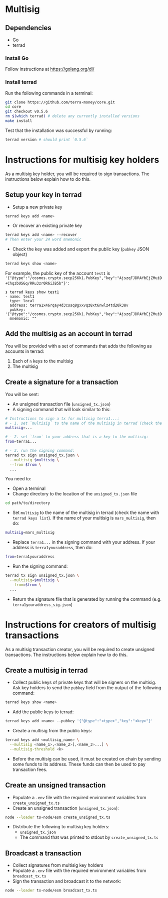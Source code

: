 # Multisig

## Dependencies

- Go
- terrad

### Install Go

Follow instructions at https://golang.org/dl/

### Install terrad

Run the following commands in a terminal:

```sh
git clone https://github.com/terra-money/core.git
cd core
git checkout v0.5.6
rm $(which terrad) # delete any currently installed versions
make install
```

Test that the installation was successful by running:

```sh
terrad version # should print `0.5.6`
```

# Instructions for multisig key holders

As a multisig key holder, you will be required to sign transactions.
The instructions below explain how to do this.

## Setup your key in terrad

- Setup a new private key

```sh
terrad keys add <name>
```

- Or recover an existing private key

```sh
terrad keys add <name> --recover
# Then enter your 24 word mnemonic
```

- Check the key was added and export the public key (`pubkey` JSON object)

```sh
terrad keys show <name>
```

For example, the public key of the account `test1` is `'{"@type":"/cosmos.crypto.secp256k1.PubKey","key":"AjszqFJDRAYbEjZMuiD+ChqzbUSGq/RRu3zr0R6iJB5b"}'`:

```console
❯ terrad keys show test1
- name: test1
  type: local
  address: terra1x46rqay4d3cssq8gxxvqz8xt6nwlz4td20k38v
  pubkey: '{"@type":"/cosmos.crypto.secp256k1.PubKey","key":"AjszqFJDRAYbEjZMuiD+ChqzbUSGq/RRu3zr0R6iJB5b"}'
  mnemonic: ""
```

## Add the multisig as an account in terrad

You will be provided with a set of commands that adds the following as accounts in terrad:
1. Each of `n` keys to the multisig
2. The multisig

## Create a signature for a transaction

You will be sent:
- An unsigned transaction file (`unsigned_tx.json`)
- A signing command that will look similar to this:

```sh
# Instructions to sign a tx for multisig terra1...:
# - 1. set `multisig` to the name of the multisig in terrad (check the name with `terrad keys list`):
multisig=...

# - 2. set `from` to your address that is a key to the multisig:
from=terra1...

# - 3. run the signing command:
terrad tx sign unsigned_tx.json \
  --multisig $multisig \
  --from $from \
  ...
```

You need to:
- Open a terminal
- Change directory to the location of the `unsigned_tx.json` file

```sh
cd path/to/directory
```

- Set `multisig` to the name of the multisig in terrad (check the name with `terrad keys list`). If the name of your multisig is `mars_multisig`, then do:

```sh
multisig=mars_multisig
```

- Replace `terra1...` in the signing command with your address. If your address is `terra1youraddress`, then do:

```sh
from=terra1youraddress
```

- Run the signing command:

```sh
terrad tx sign unsigned_tx.json \
  --multisig=$multisig \
  --from=$from \
  ...
```

- Return the signature file that is generated by running the command (e.g. `terra1youraddress_sig.json`)

# Instructions for creators of multisig transactions

As a multisig transaction creator, you will be required to create unsigned transactions.
The instructions below explain how to do this.

## Create a multisig in terrad

- Collect public keys of private keys that will be signers on the multisig. Ask key holders to send the `pubkey` field from the output of the following command:

```sh
terrad keys show <name>
```

- Add the public keys to terrad:

```sh
terrad keys add <name> --pubkey '{"@type":"<type>","key":"<key>"}'
```

- Create a multisig from the public keys:

```sh
terrad keys add <multisig_name> \
  --multisig <name_1>,<name_2>[,<name_3>...] \
  --multisig-threshold <k>
```

- Before the multisig can be used, it must be created on chain by sending some funds to its address. These funds can then be used to pay transaction fees.

## Create an unsigned transaction

- Populate a `.env` file with the required environment variables from `create_unsigned_tx.ts`
- Create an unsigned transaction (`unsigned_tx.json`):

```sh
node --loader ts-node/esm create_unsigned_tx.ts
```

- Distribute the following to multisig key holders:
  - `unsigned_tx.json`
  - The command that was printed to stdout by `create_unsigned_tx.ts`

## Broadcast a transaction

- Collect signatures from multisig key holders
- Populate a `.env` file with the required environment variables from `broadcast_tx.ts`
- Sign the transaction and broadcast it to the network:

```sh
node --loader ts-node/esm broadcast_tx.ts
```
